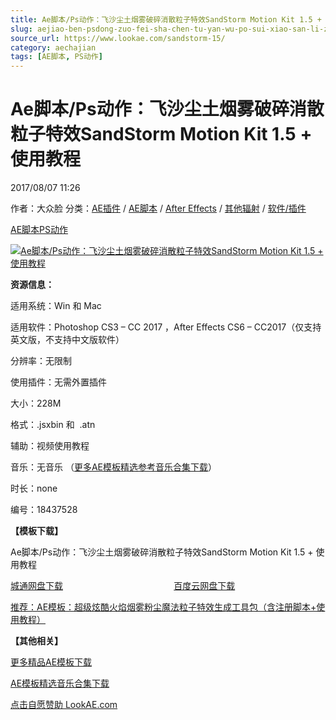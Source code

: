 ```yaml
---
title: Ae脚本/Ps动作：飞沙尘土烟雾破碎消散粒子特效SandStorm Motion Kit 1.5 + 使用教程
slug: aejiao-ben-psdong-zuo-fei-sha-chen-tu-yan-wu-po-sui-xiao-san-li-zi-te-xiao-sandstorm-motion-kit-1-5-shi-yong-jiao-cheng
source_url: https://www.lookae.com/sandstorm-15/
category: aechajian
tags: [AE脚本, PS动作]
---
```

# Ae脚本/Ps动作：飞沙尘土烟雾破碎消散粒子特效SandStorm Motion Kit 1.5 + 使用教程

2017/08/07 11:26

作者：大众脸
分类：[AE插件](https://www.lookae.com/after-effects/aechajian/) / [AE脚本](https://www.lookae.com/after-effects/aescripts/) / [After Effects](https://www.lookae.com/after-effects/) / [其他辐射](https://www.lookae.com/others/) / [软件/插件](https://www.lookae.com/qitarjcj/)

[AE脚本](https://www.lookae.com/tag/ae%e8%84%9a%e6%9c%ac/)[PS动作](https://www.lookae.com/tag/ps%e5%8a%a8%e4%bd%9c/)

[![Ae脚本/Ps动作：飞沙尘土烟雾破碎消散粒子特效SandStorm Motion Kit 1.5 + 使用教程](https://www.lookae.com/wp-content/uploads/2016/11/SandStorm-Motion-Kit.jpg "Ae脚本/Ps动作：飞沙尘土烟雾破碎消散粒子特效SandStorm Motion Kit 1.5 + 使用教程-LookAE.com")](https://www.lookae.com/wp-content/uploads/2016/11/SandStorm-Motion-Kit.jpg)

**资源信息：**

适用系统：Win 和 Mac

适用软件：Photoshop CS3 – CC 2017 ，After Effects CS6 – CC2017（仅支持英文版，不支持中文版软件）

分辨率：无限制

使用插件：无需外置插件

大小：228M

格式：.jsxbin 和  .atn

辅助：视频使用教程

音乐：无音乐 （[更多AE模板精选参考音乐合集下载](https://item.taobao.com/item.htm?spm=a1z10.1.w4004-2793089344.4.MUvxbV&id=37289930486)）

时长：none

编号：18437528

**【模板下载】**

Ae脚本/Ps动作：飞沙尘土烟雾破碎消散粒子特效SandStorm Motion Kit 1.5 + 使用教程

[城通网盘下载](https://www.pipipan.com/fs/680462-214728136)                                             [百度云网盘下载](https://pan.baidu.com/s/1pKPHXI7)

[推荐：AE模板：超级炫酷火焰烟雾粉尘魔法粒子特效生成工具包（含注册脚本+使用教程）](https://www.lookae.com/particlefx/)

**【其他相关】**

[更多精品AE模板下载](https://www.lookae.com/after-effects/other-after-effects/)

[AE模板精选音乐合集下载](https://item.taobao.com/item.htm?spm=a1z10.1.w4004-2793089344.4.MUvxbV&id=37289930486)

[点击自愿赞助 LookAE.com](https://www.lookae.com/sponsor/)
